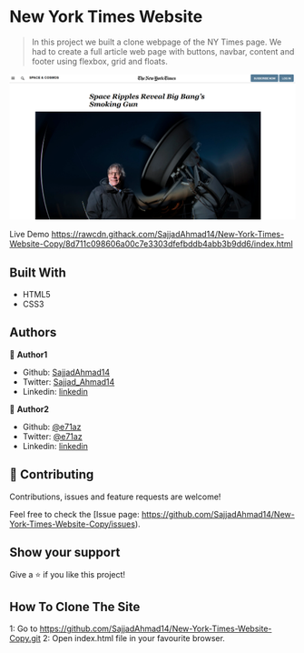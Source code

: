 # New York Times Website

> In this project we built a clone webpage of the NY Times page. We had to create a full article web page with buttons, navbar, content and footer using flexbox, grid and floats.

![screenshot](./images/nytimes.png)

Live Demo
https://rawcdn.githack.com/SajjadAhmad14/New-York-Times-Website-Copy/8d711c098606a00c7e3303dfefbddb4abb3b9dd6/index.html

## Built With

- HTML5
- CSS3

## Authors

👤 **Author1**

- Github: [SajjadAhmad14](https://github.com/SajjadAhmad14)
- Twitter: [Sajjad_Ahmad14](https://twitter.com/Sajjad_Ahmad14)
- Linkedin: [linkedin](https://www.linkedin.com/in/sajjad-ahmad-86102117a/)

👤 **Author2**

- Github: [@e71az](https://github.com/e71az)
- Twitter: [@e71az](https://twitter.com/e71az)
- Linkedin: [linkedin](https://www.linkedin.com/in/elias-casta%C3%B1eda-17a771115/)

## 🤝 Contributing

Contributions, issues and feature requests are welcome!

Feel free to check the [Issue page: https://github.com/SajjadAhmad14/New-York-Times-Website-Copy/issues).

## Show your support

Give a ⭐️ if you like this project!

## How To Clone The Site

1: Go to https://github.com/SajjadAhmad14/New-York-Times-Website-Copy.git
2: Open index.html file in your favourite browser.
